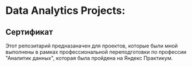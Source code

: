 # Data Analytics Projects:
## Сертификат
Этот репозитарий предназаначен для проектов, которые были мной выполнены в рамках профессиональной переподготовки
по профессии "Аналитик данных", которая была пройдена на Яндекс Практикум.